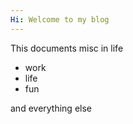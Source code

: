```yaml
---
Hi: Welcome to my blog
---
```


This documents misc in life

- work
- life
- fun

and everything else
